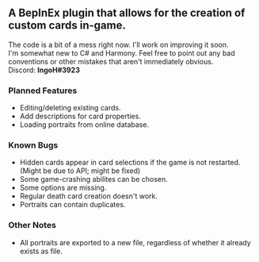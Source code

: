 ## A BepInEx plugin that allows for the creation of custom cards in-game. ##
The code is a bit of a mess right now. I'll work on improving it soon.<br>
I'm somewhat new to C# and Harmony. Feel free to point out any bad conventions or other mistakes that aren't immediately obvious.<br>
Discord: **IngoH#3923**<br>

### Planned Features ###
- Editing/deleting existing cards.
- Add descriptions for card properties.
- Loading portraits from online database.

### Known Bugs ###
- Hidden cards appear in card selections if the game is not restarted. (Might be due to API; might be fixed)
- Some game-crashing abilites can be chosen.
- Some options are missing.
- Regular death card creation doesn't work.
- Portraits can contain duplicates.

### Other Notes ###
- All portraits are exported to a new file, regardless of whether it already exists as file.
